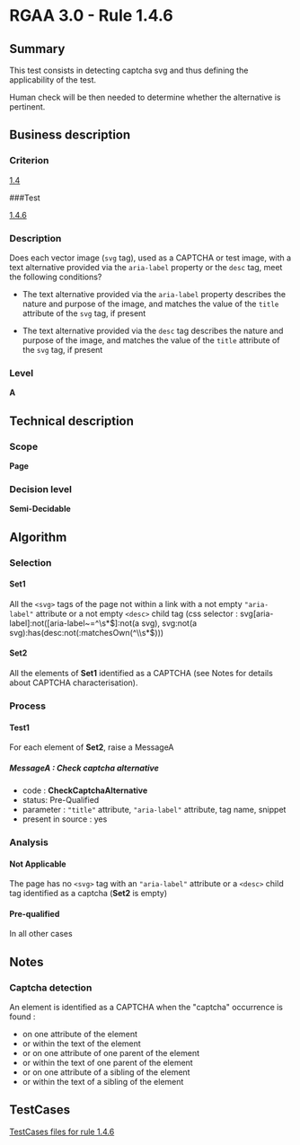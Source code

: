 # RGAA 3.0 -  Rule 1.4.6

## Summary

This test consists in detecting captcha svg and thus defining the applicability of the test.

Human check will be then needed to determine whether the alternative is pertinent.

## Business description

### Criterion

[1.4](http://asqatasun.github.io/RGAA--3.0--EN/RGAA3.0_Criteria_English_version_v1.html#crit-1-4)

###Test

[1.4.6](http://asqatasun.github.io/RGAA--3.0--EN/RGAA3.0_Criteria_English_version_v1.html#test-1-4-6)

### Description
Does each vector image (<code>svg</code>
    tag), used as a CAPTCHA or test image, with a text alternative provided
    via the <code>aria-label</code> property or the <code>desc</code> tag, meet the following conditions?
    <ul><li>The text alternative provided via the
   <code>aria-label</code> property describes the nature and purpose of the
   image, and matches the value of the <code>title</code>
   attribute of the <code>svg</code> tag, if present
  </li>
  <li>The text alternative provided via the <code>desc</code>
   tag describes the nature and purpose of the
   image, and matches the value of the <code>title</code>
   attribute of the <code>svg</code> tag, if present
  </li>
    </ul> 


### Level

**A**

## Technical description

### Scope

**Page**

### Decision level

**Semi-Decidable**

## Algorithm

### Selection

#### Set1

All the `<svg>` tags of the page not within a link with a not empty `"aria-label"` attribute or a not empty `<desc>` child tag  (css selector : svg[aria-label]:not([aria-label~=^\\s*$]:not(a svg), svg:not(a svg):has(desc:not(:matchesOwn(^\\s*$)))

#### Set2

All the elements of **Set1** identified as a CAPTCHA (see Notes for details about CAPTCHA characterisation).

### Process

#### Test1

For each element of **Set2**, raise a MessageA

##### MessageA : Check captcha alternative

-    code : **CheckCaptchaAlternative** 
-    status: Pre-Qualified
-    parameter : `"title"` attribute, `"aria-label"` attribute, tag name, snippet
-    present in source : yes

### Analysis

#### Not Applicable

The page has no `<svg>` tag with an `"aria-label"` attribute or a `<desc>` child tag identified as a captcha (**Set2** is empty)

#### Pre-qualified

In all other cases

## Notes

### Captcha detection

An element is identified as a CAPTCHA when the "captcha" occurrence is found :

- on one attribute of the element
- or within the text of the element
- or on one attribute of one parent of the element
- or within the text of one parent of the element
- or on one attribute of a sibling of the element
- or within the text of a sibling of the element



##  TestCases 

[TestCases files for rule 1.4.6](https://gitlab.com/asqatasun/Asqatasun/-/tree/master/rules/rules-rgaa3.0/src/test/resources/testcases/rgaa30/Rgaa30Rule010406/) 


